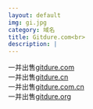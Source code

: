 ```yaml
---
layout: default
img: gi.jpg
category: 域名
title: Gitdure.com<br>
description: |
---
```

  一并出售[gitdure.com](https://www.1106.org)<br>一并出售[gitdure.cn](https://www.1106.org)<br>一并出售[gitdure.com.cn](https://www.1106.org)<br>一并出售[gitdure.org](https://www.1106.org)
